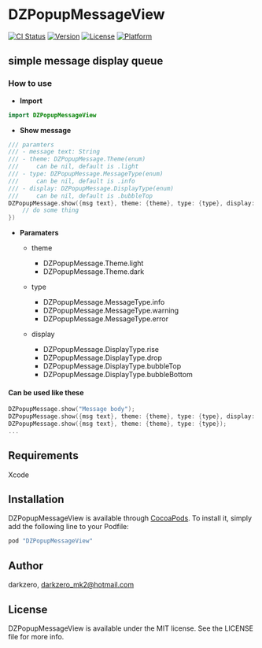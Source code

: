 # DZPopupMessageView

[![CI Status](http://img.shields.io/travis/darkzero/DZPopupMessageView.svg?style=flat)](https://travis-ci.org/darkzero/DZPopupMessageView)
[![Version](https://img.shields.io/cocoapods/v/DZPopupMessageView.svg?style=flat)](http://cocoapods.org/pods/DZPopupMessageView)
[![License](https://img.shields.io/cocoapods/l/DZPopupMessageView.svg?style=flat)](http://cocoapods.org/pods/DZPopupMessageView)
[![Platform](https://img.shields.io/cocoapods/p/DZPopupMessageView.svg?style=flat)](http://cocoapods.org/pods/DZPopupMessageView)

## simple message display queue

### How to use

* **Import**

```Swift
import DZPopupMessageView
```

* **Show message**

```Swift
/// paramters
/// - message text: String
/// - theme: DZPopupMessage.Theme(enum)
///     can be nil, default is .light
/// - type: DZPopupMessage.MessageType(enum)
///     can be nil, default is .info
/// - display: DZPopupMessage.DisplayType(enum)
///     can be nil, default is .bubbleTop
DZPopupMessage.show({msg text}, theme: {theme}, type: {type}, display: {display}, callback: {
    // do some thing
})
```

* **Paramaters**
    * theme
        - DZPopupMessage.Theme.light
        - DZPopupMessage.Theme.dark
        
    * type
        - DZPopupMessage.MessageType.info
        - DZPopupMessage.MessageType.warning
        - DZPopupMessage.MessageType.error
        
    * display
        - DZPopupMessage.DisplayType.rise
        - DZPopupMessage.DisplayType.drop
        - DZPopupMessage.DisplayType.bubbleTop
        - DZPopupMessage.DisplayType.bubbleBottom

#### Can be used like these

```Swift
DZPopupMessage.show("Message body");
DZPopupMessage.show({msg text}, theme: {theme}, type: {type}, display: {display});
DZPopupMessage.show({msg text}, theme: {theme}, type: {type});
...
```


## Requirements
Xcode

## Installation

DZPopupMessageView is available through [CocoaPods](http://cocoapods.org). To install
it, simply add the following line to your Podfile:

```ruby
pod "DZPopupMessageView"
```

## Author

darkzero, darkzero_mk2@hotmail.com

## License

DZPopupMessageView is available under the MIT license. See the LICENSE file for more info.
